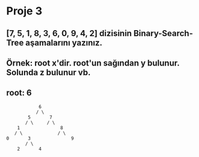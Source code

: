 # Proje 3
## [7, 5, 1, 8, 3, 6, 0, 9, 4, 2] dizisinin Binary-Search-Tree aşamalarını yazınız.
## Örnek: root x'dir. root'un sağından y bulunur. Solunda z bulunur vb.

## root: 6
                6
               / \
            5       7
           / \     / \
        1               8
       / \             / \
    0       3               9
           / \             
        2       4
